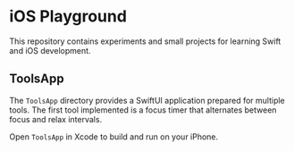 # iOS Playground

This repository contains experiments and small projects for learning Swift and iOS development.

## ToolsApp

The `ToolsApp` directory provides a SwiftUI application prepared for multiple tools. The first tool implemented is a focus timer that alternates between focus and relax intervals.

Open `ToolsApp` in Xcode to build and run on your iPhone.
